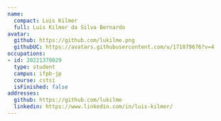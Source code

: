 ```yaml
---
name:
  compact: Luis Kilmer
  full: Luis Kilmer da Silva Bernardo
avatar:
  github: https://github.com/lukilme.png
  githubUC: https://avatars.githubusercontent.com/u/171879676?v=4
occupations:
- id: 20221370029
  type: student
  campus: ifpb-jp
  course: cstsi
  isFinished: false
addresses:
  github: https://github.com/lukilme
  linkedin: https://www.linkedin.com/in/luis-kilmer/
---
```

